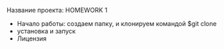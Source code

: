 <!DOCTYPE html>
<html lang="en">
<head>
    <meta charset="UTF-8">
    <meta name="viewport" content="width=device-width, initial-scale=1.0">
    <meta http-equiv="X-UA-Compatible" content="ie=edge">
    <title>README</title>
</head>
<body>
    <p>Название проекта: HOMEWORK 1
    </p>
    <ul>
        <li>Начало работы: создаем папку, и клонируем командой $git clone</li>
        <li>установка и запуск</li>
        <li>Лицензия</li>
    </ul>
</body>
</html>